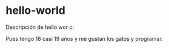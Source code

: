 # hello-world
Descripción de hello wor c:

Pues tengo 18 casi 19 años y me gustan los gatos y programar.
